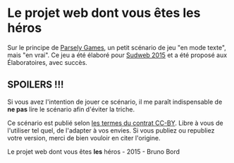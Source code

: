 # Le projet web dont vous êtes les héros

Sur le principe de [Parsely Games](http://www.memento-mori.com/parsely/), un petit scénario de jeu "en mode texte", mais "en vrai". Ce jeu a été élaboré pour [Sudweb 2015](http://sudweb.fr/2015/) et a été proposé aux Élaboratoires, avec succès.

## SPOILERS !!!

Si vous avez l'intention de jouer ce scénario, il me paraît indispensable de **ne pas** lire le scénario afin d'éviter la triche.

Ce scénario est publié selon [les termes du contrat CC-BY](http://creativecommons.org/licenses/by/2.5/). Libre à vous de l'utiliser tel quel, de l'adapter à vos envies. Si vous publiez ou republiez votre version, merci de bien vouloir en citer l'origine.

Le projet web dont vous êtes **les** héros - 2015 - Bruno Bord
